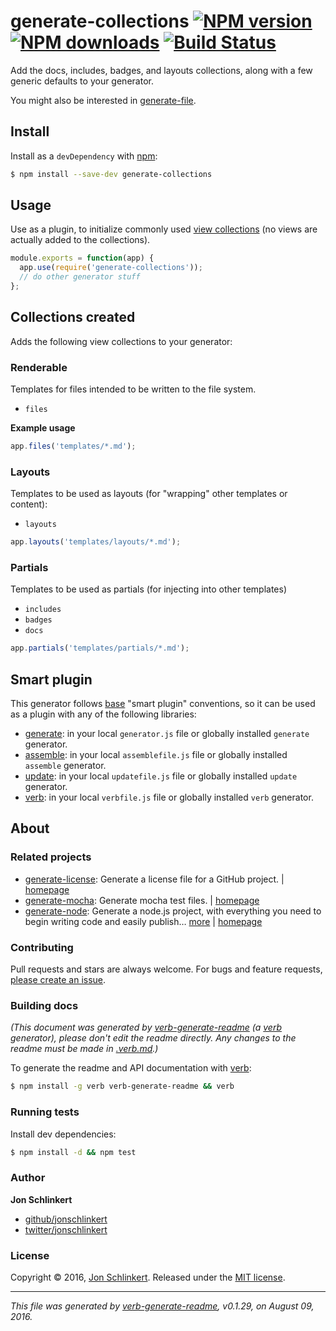 # generate-collections [![NPM version](https://img.shields.io/npm/v/generate-collections.svg?style=flat)](https://www.npmjs.com/package/generate-collections) [![NPM downloads](https://img.shields.io/npm/dm/generate-collections.svg?style=flat)](https://npmjs.org/package/generate-collections) [![Build Status](https://img.shields.io/travis/generate/generate-collections.svg?style=flat)](https://travis-ci.org/generate/generate-collections)

Add the docs, includes, badges, and layouts collections, along with a few generic defaults to your generator.

You might also be interested in [generate-file](https://github.com/generate/generate-file).

## Install

Install as a `devDependency` with [npm](https://www.npmjs.com/):

```sh
$ npm install --save-dev generate-collections
```

## Usage

Use as a plugin, to initialize commonly used [view collections](#collections-created) (no views are actually added to the collections).

```js
module.exports = function(app) {
  app.use(require('generate-collections'));
  // do other generator stuff
};
```

## Collections created

Adds the following view collections to your generator:

### Renderable

Templates for files intended to be written to the file system.

* `files`

**Example usage**

```js
app.files('templates/*.md');
```

### Layouts

Templates to be used as layouts (for "wrapping" other templates or content):

* `layouts`

```js
app.layouts('templates/layouts/*.md');
```

### Partials

Templates to be used as partials (for injecting into other templates)

* `includes`
* `badges`
* `docs`

```js
app.partials('templates/partials/*.md');
```

## Smart plugin

This generator follows [base](https://github.com/node-base/base) "smart plugin" conventions, so it can be used as a plugin with any of the following libraries:

* [generate](https://github.com/generate/generate): in your local `generator.js` file or globally installed `generate` generator.
* [assemble](https://github.com/assemble/assemble): in your local `assemblefile.js` file or globally installed `assemble` generator.
* [update](https://github.com/update/update): in your local `updatefile.js` file or globally installed `update` generator.
* [verb](https://github.com/verbose/verb): in your local `verbfile.js` file or globally installed `verb` generator.

## About

### Related projects

* [generate-license](https://www.npmjs.com/package/generate-license): Generate a license file for a GitHub project. | [homepage](https://github.com/generate/generate-license "Generate a license file for a GitHub project.")
* [generate-mocha](https://www.npmjs.com/package/generate-mocha): Generate mocha test files. | [homepage](https://github.com/generate/generate-mocha "Generate mocha test files.")
* [generate-node](https://www.npmjs.com/package/generate-node): Generate a node.js project, with everything you need to begin writing code and easily publish… [more](https://github.com/generate/generate-node) | [homepage](https://github.com/generate/generate-node "Generate a node.js project, with everything you need to begin writing code and easily publish the project to npm.")

### Contributing

Pull requests and stars are always welcome. For bugs and feature requests, [please create an issue](../../issues/new).

### Building docs

_(This document was generated by [verb-generate-readme](https://github.com/verbose/verb-generate-readme) (a [verb](https://github.com/verbose/verb) generator), please don't edit the readme directly. Any changes to the readme must be made in [.verb.md](.verb.md).)_

To generate the readme and API documentation with [verb](https://github.com/verbose/verb):

```sh
$ npm install -g verb verb-generate-readme && verb
```

### Running tests

Install dev dependencies:

```sh
$ npm install -d && npm test
```

### Author

**Jon Schlinkert**

* [github/jonschlinkert](https://github.com/jonschlinkert)
* [twitter/jonschlinkert](http://twitter.com/jonschlinkert)

### License

Copyright © 2016, [Jon Schlinkert](https://github.com/jonschlinkert).
Released under the [MIT license](https://github.com/generate/generate-collections/blob/master/LICENSE).

***

_This file was generated by [verb-generate-readme](https://github.com/verbose/verb-generate-readme), v0.1.29, on August 09, 2016._